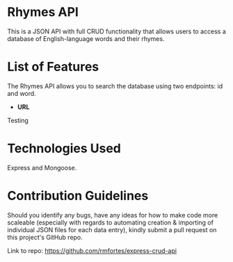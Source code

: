 # Rhymes API

This is a JSON API with full CRUD functionality that allows users to access a database of English-language words and their rhymes. 

# List of Features 

The Rhymes API allows you to search the database using two endpoints: id and word. 

* **URL** 

Testing

# Technologies Used 

Express and Mongoose. 

# Contribution Guidelines 

Should you identify any bugs, have any ideas for how to make code more scaleable (especially with regards to automating creation & importing of individual JSON files for each data entry), kindly submit a pull request on this project's GitHub repo. 

Link to repo: https://github.com/rmfortes/express-crud-api